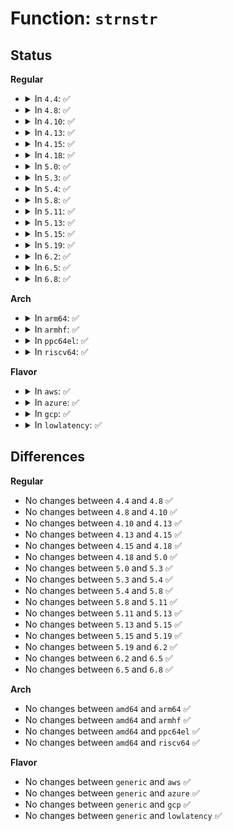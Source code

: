 # Function: <code>strnstr</code>

## Status
<b>Regular</b>
<ul>
<li>
<details>
<summary>In <code>4.4</code>: ✅</summary>

```c
char *strnstr(const char *s1, const char *s2, size_t len);
```

**Collision:** Unique Global

**Inline:** No

**Transformation:** False

**Instances:**

```
In lib/string.c (ffffffff813f1e00)
Location: lib/string.c:835
Inline: False
Direct callers:
  - kernel/trace/trace_events_filter.c:regex_match_middle
  - security/apparmor/policy.c:__lookupn_profile
```
**Symbols:**

```
ffffffff813f1e00-ffffffff813f1e4e: strnstr (STB_GLOBAL)
```
</details>
</li>
<li>
<details>
<summary>In <code>4.8</code>: ✅</summary>

```c
char *strnstr(const char *s1, const char *s2, size_t len);
```

**Collision:** Unique Global

**Inline:** No

**Transformation:** False

**Instances:**

```
In lib/string.c (ffffffff814387a0)
Location: lib/string.c:832
Inline: False
Direct callers:
  - kernel/trace/trace_events_filter.c:regex_match_middle
  - security/apparmor/policy.c:__lookupn_profile
```
**Symbols:**

```
ffffffff814387a0-ffffffff814387ee: strnstr (STB_GLOBAL)
```
</details>
</li>
<li>
<details>
<summary>In <code>4.10</code>: ✅</summary>

```c
char *strnstr(const char *s1, const char *s2, size_t len);
```

**Collision:** Unique Global

**Inline:** No

**Transformation:** False

**Instances:**

```
In lib/string.c (ffffffff81455790)
Location: lib/string.c:832
Inline: False
Direct callers:
  - kernel/trace/trace_events_filter.c:regex_match_middle
  - security/apparmor/policy.c:__lookupn_profile
```
**Symbols:**

```
ffffffff81455790-ffffffff814557de: strnstr (STB_GLOBAL)
```
</details>
</li>
<li>
<details>
<summary>In <code>4.13</code>: ✅</summary>

```c
char *strnstr(const char *s1, const char *s2, size_t len);
```

**Collision:** Unique Global

**Inline:** No

**Transformation:** False

**Instances:**

```
In lib/string.c (ffffffff818f71f0)
Location: lib/string.c:858
Inline: False
Direct callers:
  - kernel/trace/trace_events_filter.c:regex_match_middle
  - security/apparmor/policy.c:__lookupn_profile
  - security/apparmor/policy_ns.c:__aa_lookupn_ns
```
**Symbols:**

```
ffffffff818f71f0-ffffffff818f7252: strnstr (STB_GLOBAL)
```
</details>
</li>
<li>
<details>
<summary>In <code>4.15</code>: ✅</summary>

```c
char *strnstr(const char *s1, const char *s2, size_t len);
```

**Collision:** Unique Global

**Inline:** No

**Transformation:** False

**Instances:**

```
In lib/string.c (ffffffff8197dbf0)
Location: lib/string.c:925
Inline: False
Direct callers:
  - kernel/trace/trace_events_filter.c:regex_match_middle
  - security/apparmor/policy.c:__lookupn_profile
  - security/apparmor/policy_ns.c:__aa_lookupn_ns
```
**Symbols:**

```
ffffffff8197dbf0-ffffffff8197dc52: strnstr (STB_GLOBAL)
```
</details>
</li>
<li>
<details>
<summary>In <code>4.18</code>: ✅</summary>

```c
char *strnstr(const char *s1, const char *s2, size_t len);
```

**Collision:** Unique Global

**Inline:** No

**Transformation:** False

**Instances:**

```
In lib/string.c (ffffffff819da0e0)
Location: lib/string.c:925
Inline: False
Direct callers:
  - security/apparmor/policy.c:__lookupn_profile
  - security/apparmor/policy.c:__lookupn_profile
  - security/apparmor/policy_ns.c:__aa_lookupn_ns
  - security/apparmor/policy_ns.c:__aa_lookupn_ns
```
**Symbols:**

```
ffffffff819da0e0-ffffffff819da147: strnstr (STB_GLOBAL)
```
</details>
</li>
<li>
<details>
<summary>In <code>5.0</code>: ✅</summary>

```c
char *strnstr(const char *s1, const char *s2, size_t len);
```

**Collision:** Unique Global

**Inline:** No

**Transformation:** False

**Instances:**

```
In lib/string.c (ffffffff81a12300)
Location: lib/string.c:926
Inline: False
Direct callers:
  - security/apparmor/policy.c:__lookupn_profile
  - security/apparmor/policy.c:__lookupn_profile
  - security/apparmor/policy_ns.c:__aa_lookupn_ns
  - security/apparmor/policy_ns.c:__aa_lookupn_ns
```
**Symbols:**

```
ffffffff81a12300-ffffffff81a12367: strnstr (STB_GLOBAL)
```
</details>
</li>
<li>
<details>
<summary>In <code>5.3</code>: ✅</summary>

```c
char *strnstr(const char *s1, const char *s2, size_t len);
```

**Collision:** Unique Global

**Inline:** No

**Transformation:** False

**Instances:**

```
In lib/string.c (ffffffff81a81780)
Location: lib/string.c:988
Inline: False
Direct callers:
  - security/apparmor/policy.c:__lookupn_profile
  - security/apparmor/policy.c:__lookupn_profile
  - security/apparmor/policy_ns.c:__aa_lookupn_ns
  - security/apparmor/policy_ns.c:__aa_lookupn_ns
```
**Symbols:**

```
ffffffff81a81780-ffffffff81a817ea: strnstr (STB_GLOBAL)
```
</details>
</li>
<li>
<details>
<summary>In <code>5.4</code>: ✅</summary>

```c
char *strnstr(const char *s1, const char *s2, size_t len);
```

**Collision:** Unique Global

**Inline:** No

**Transformation:** False

**Instances:**

```
In lib/string.c (ffffffff81ab8850)
Location: lib/string.c:969
Inline: False
Direct callers:
  - security/apparmor/policy.c:__lookupn_profile
  - security/apparmor/policy.c:__lookupn_profile
  - security/apparmor/policy_ns.c:__aa_lookupn_ns
  - security/apparmor/policy_ns.c:__aa_lookupn_ns
```
**Symbols:**

```
ffffffff81ab8850-ffffffff81ab88ba: strnstr (STB_GLOBAL)
```
</details>
</li>
<li>
<details>
<summary>In <code>5.8</code>: ✅</summary>

```c
char *strnstr(const char *s1, const char *s2, size_t len);
```

**Collision:** Unique Global

**Inline:** No

**Transformation:** False

**Instances:**

```
In lib/string.c (ffffffff815f34b0)
Location: lib/string.c:1026
Inline: False
Direct callers:
  - security/apparmor/policy.c:__lookupn_profile
  - security/apparmor/policy.c:__lookupn_profile
  - security/apparmor/policy_ns.c:__aa_lookupn_ns
  - security/apparmor/policy_ns.c:__aa_lookupn_ns
```
**Symbols:**

```
ffffffff815f34b0-ffffffff815f3518: strnstr (STB_GLOBAL)
```
</details>
</li>
<li>
<details>
<summary>In <code>5.11</code>: ✅</summary>

```c
char *strnstr(const char *s1, const char *s2, size_t len);
```

**Collision:** Unique Global

**Inline:** No

**Transformation:** False

**Instances:**

```
In lib/string.c (ffffffff81617b50)
Location: lib/string.c:1022
Inline: False
Direct callers:
  - security/apparmor/policy.c:__lookupn_profile
  - security/apparmor/policy.c:__lookupn_profile
  - security/apparmor/policy_ns.c:__aa_lookupn_ns
  - security/apparmor/policy_ns.c:__aa_lookupn_ns
```
**Symbols:**

```
ffffffff81617b50-ffffffff81617bac: strnstr (STB_GLOBAL)
```
</details>
</li>
<li>
<details>
<summary>In <code>5.13</code>: ✅</summary>

```c
char *strnstr(const char *s1, const char *s2, size_t len);
```

**Collision:** Unique Global

**Inline:** No

**Transformation:** False

**Instances:**

```
In lib/string.c (ffffffff815fb1b0)
Location: lib/string.c:1022
Inline: False
Direct callers:
  - security/apparmor/policy.c:__lookupn_profile
  - security/apparmor/policy.c:__lookupn_profile
  - security/apparmor/policy_ns.c:__aa_lookupn_ns
  - security/apparmor/policy_ns.c:__aa_lookupn_ns
```
**Symbols:**

```
ffffffff815fb1b0-ffffffff815fb1fd: strnstr (STB_GLOBAL)
```
</details>
</li>
<li>
<details>
<summary>In <code>5.15</code>: ✅</summary>

```c
char *strnstr(const char *s1, const char *s2, size_t len);
```

**Collision:** Unique Global

**Inline:** No

**Transformation:** False

**Instances:**

```
In lib/string.c (ffffffff81668a70)
Location: lib/string.c:1038
Inline: False
Direct callers:
  - security/apparmor/policy.c:__lookupn_profile
  - security/apparmor/policy.c:__lookupn_profile
  - security/apparmor/policy_ns.c:__aa_lookupn_ns
  - security/apparmor/policy_ns.c:__aa_lookupn_ns
```
**Symbols:**

```
ffffffff81668a70-ffffffff81668acc: strnstr (STB_GLOBAL)
```
</details>
</li>
<li>
<details>
<summary>In <code>5.19</code>: ✅</summary>

```c
char *strnstr(const char *s1, const char *s2, size_t len);
```

**Collision:** Unique Global

**Inline:** No

**Transformation:** False

**Instances:**

```
In lib/string.c (ffffffff81782220)
Location: lib/string.c:851
Inline: False
Direct callers:
  - security/apparmor/policy.c:__lookupn_profile
  - security/apparmor/policy.c:__lookupn_profile
  - security/apparmor/policy_ns.c:__aa_lookupn_ns
  - security/apparmor/policy_ns.c:__aa_lookupn_ns
```
**Symbols:**

```
ffffffff81782220-ffffffff817822d2: strnstr (STB_GLOBAL)
```
</details>
</li>
<li>
<details>
<summary>In <code>6.2</code>: ✅</summary>

```c
char *strnstr(const char *s1, const char *s2, size_t len);
```

**Collision:** Unique Global

**Inline:** No

**Transformation:** False

**Instances:**

```
In lib/string.c (ffffffff8203f090)
Location: lib/string.c:777
Inline: False
Direct callers:
  - security/apparmor/policy.c:__lookupn_profile
  - security/apparmor/policy.c:__lookupn_profile
  - security/apparmor/policy_ns.c:__aa_lookupn_ns
  - security/apparmor/policy_ns.c:__aa_lookupn_ns
```
**Symbols:**

```
ffffffff8203f090-ffffffff8203f12d: strnstr (STB_GLOBAL)
```
</details>
</li>
<li>
<details>
<summary>In <code>6.5</code>: ✅</summary>

```c
char *strnstr(const char *s1, const char *s2, size_t len);
```

**Collision:** Unique Global

**Inline:** No

**Transformation:** False

**Instances:**

```
In lib/string.c (ffffffff820bd500)
Location: lib/string.c:775
Inline: False
Direct callers:
  - security/apparmor/policy.c:__lookupn_profile
  - security/apparmor/policy.c:__lookupn_profile
  - security/apparmor/policy_ns.c:__aa_lookupn_ns
  - security/apparmor/policy_ns.c:__aa_lookupn_ns
```
**Symbols:**

```
ffffffff820bd500-ffffffff820bd59d: strnstr (STB_GLOBAL)
```
</details>
</li>
<li>
<details>
<summary>In <code>6.8</code>: ✅</summary>

```c
char *strnstr(const char *s1, const char *s2, size_t len);
```

**Collision:** Unique Global

**Inline:** No

**Transformation:** False

**Instances:**

```
In lib/string.c (ffffffff82197e00)
Location: lib/string.c:760
Inline: False
Direct callers:
  - security/apparmor/policy.c:__lookupn_profile
  - security/apparmor/policy.c:__lookupn_profile
  - security/apparmor/policy_ns.c:__aa_lookupn_ns
  - security/apparmor/policy_ns.c:__aa_lookupn_ns
```
**Symbols:**

```
ffffffff82197e00-ffffffff82197e9d: strnstr (STB_GLOBAL)
```
</details>
</li>
</ul>
<b>Arch</b>
<ul>
<li>
<details>
<summary>In <code>arm64</code>: ✅</summary>

```c
char *strnstr(const char *s1, const char *s2, size_t len);
```

**Collision:** Unique Global

**Inline:** No

**Transformation:** False

**Instances:**

```
In lib/string.c (ffff800010d93010)
Location: lib/string.c:969
Inline: False
Direct callers:
  - security/apparmor/policy.c:__lookupn_profile
  - security/apparmor/policy.c:__lookupn_profile
  - security/apparmor/policy_ns.c:__aa_lookupn_ns
  - security/apparmor/policy_ns.c:__aa_lookupn_ns
```
**Symbols:**

```
ffff800010d93010-ffff800010d9309c: strnstr (STB_GLOBAL)
```
</details>
</li>
<li>
<details>
<summary>In <code>armhf</code>: ✅</summary>

```c
char *strnstr(const char *s1, const char *s2, size_t len);
```

**Collision:** Unique Global

**Inline:** No

**Transformation:** False

**Instances:**

```
In lib/string.c (c0e8f534)
Location: lib/string.c:969
Inline: False
Direct callers:
  - security/apparmor/policy.c:__lookupn_profile
  - security/apparmor/policy.c:__lookupn_profile
  - security/apparmor/policy_ns.c:__aa_lookupn_ns
  - security/apparmor/policy_ns.c:__aa_lookupn_ns
```
**Symbols:**

```
c0e8f534-c0e8f5a8: strnstr (STB_GLOBAL)
```
</details>
</li>
<li>
<details>
<summary>In <code>ppc64el</code>: ✅</summary>

```c
char *strnstr(const char *s1, const char *s2, size_t len);
```

**Collision:** Unique Global

**Inline:** No

**Transformation:** False

**Instances:**

```
In lib/string.c (c000000000ed7060)
Location: lib/string.c:969
Inline: False
Direct callers:
  - security/apparmor/policy.c:__lookupn_profile
  - security/apparmor/policy.c:__lookupn_profile
  - security/apparmor/policy_ns.c:__aa_lookupn_ns
  - security/apparmor/policy_ns.c:__aa_lookupn_ns
```
**Symbols:**

```
c000000000ed7060-c000000000ed7128: strnstr (STB_GLOBAL)
```
</details>
</li>
<li>
<details>
<summary>In <code>riscv64</code>: ✅</summary>

```c
char *strnstr(const char *s1, const char *s2, size_t len);
```

**Collision:** Unique Global

**Inline:** No

**Transformation:** False

**Instances:**

```
In lib/string.c (ffffffe0008bcea2)
Location: lib/string.c:969
Inline: False
Direct callers:
  - security/apparmor/policy.c:__lookupn_profile
  - security/apparmor/policy.c:__lookupn_profile
  - security/apparmor/policy_ns.c:__aa_lookupn_ns
  - security/apparmor/policy_ns.c:__aa_lookupn_ns
```
**Symbols:**

```
ffffffe0008bcea2-ffffffe0008bcf04: strnstr (STB_GLOBAL)
```
</details>
</li>
</ul>
<b>Flavor</b>
<ul>
<li>
<details>
<summary>In <code>aws</code>: ✅</summary>

```c
char *strnstr(const char *s1, const char *s2, size_t len);
```

**Collision:** Unique Global

**Inline:** No

**Transformation:** False

**Instances:**

```
In lib/string.c (ffffffff81a576a0)
Location: lib/string.c:969
Inline: False
Direct callers:
  - security/apparmor/policy.c:__lookupn_profile
  - security/apparmor/policy.c:__lookupn_profile
  - security/apparmor/policy_ns.c:__aa_lookupn_ns
  - security/apparmor/policy_ns.c:__aa_lookupn_ns
```
**Symbols:**

```
ffffffff81a576a0-ffffffff81a5770a: strnstr (STB_GLOBAL)
```
</details>
</li>
<li>
<details>
<summary>In <code>azure</code>: ✅</summary>

```c
char *strnstr(const char *s1, const char *s2, size_t len);
```

**Collision:** Unique Global

**Inline:** No

**Transformation:** False

**Instances:**

```
In lib/string.c (ffffffff81a14780)
Location: lib/string.c:969
Inline: False
Direct callers:
  - security/apparmor/policy.c:__lookupn_profile
  - security/apparmor/policy.c:__lookupn_profile
  - security/apparmor/policy_ns.c:__aa_lookupn_ns
  - security/apparmor/policy_ns.c:__aa_lookupn_ns
```
**Symbols:**

```
ffffffff81a14780-ffffffff81a147ea: strnstr (STB_GLOBAL)
```
</details>
</li>
<li>
<details>
<summary>In <code>gcp</code>: ✅</summary>

```c
char *strnstr(const char *s1, const char *s2, size_t len);
```

**Collision:** Unique Global

**Inline:** No

**Transformation:** False

**Instances:**

```
In lib/string.c (ffffffff81ac3a90)
Location: lib/string.c:969
Inline: False
Direct callers:
  - security/apparmor/policy.c:__lookupn_profile
  - security/apparmor/policy.c:__lookupn_profile
  - security/apparmor/policy_ns.c:__aa_lookupn_ns
  - security/apparmor/policy_ns.c:__aa_lookupn_ns
```
**Symbols:**

```
ffffffff81ac3a90-ffffffff81ac3afa: strnstr (STB_GLOBAL)
```
</details>
</li>
<li>
<details>
<summary>In <code>lowlatency</code>: ✅</summary>

```c
char *strnstr(const char *s1, const char *s2, size_t len);
```

**Collision:** Unique Global

**Inline:** No

**Transformation:** False

**Instances:**

```
In lib/string.c (ffffffff81acff60)
Location: lib/string.c:969
Inline: False
Direct callers:
  - security/apparmor/policy.c:__lookupn_profile
  - security/apparmor/policy.c:__lookupn_profile
  - security/apparmor/policy_ns.c:__aa_lookupn_ns
  - security/apparmor/policy_ns.c:__aa_lookupn_ns
```
**Symbols:**

```
ffffffff81acff60-ffffffff81acffca: strnstr (STB_GLOBAL)
```
</details>
</li>
</ul>

## Differences
<b>Regular</b>
<ul>
<li>
No changes between <code>4.4</code> and <code>4.8</code> ✅
</li>
<li>
No changes between <code>4.8</code> and <code>4.10</code> ✅
</li>
<li>
No changes between <code>4.10</code> and <code>4.13</code> ✅
</li>
<li>
No changes between <code>4.13</code> and <code>4.15</code> ✅
</li>
<li>
No changes between <code>4.15</code> and <code>4.18</code> ✅
</li>
<li>
No changes between <code>4.18</code> and <code>5.0</code> ✅
</li>
<li>
No changes between <code>5.0</code> and <code>5.3</code> ✅
</li>
<li>
No changes between <code>5.3</code> and <code>5.4</code> ✅
</li>
<li>
No changes between <code>5.4</code> and <code>5.8</code> ✅
</li>
<li>
No changes between <code>5.8</code> and <code>5.11</code> ✅
</li>
<li>
No changes between <code>5.11</code> and <code>5.13</code> ✅
</li>
<li>
No changes between <code>5.13</code> and <code>5.15</code> ✅
</li>
<li>
No changes between <code>5.15</code> and <code>5.19</code> ✅
</li>
<li>
No changes between <code>5.19</code> and <code>6.2</code> ✅
</li>
<li>
No changes between <code>6.2</code> and <code>6.5</code> ✅
</li>
<li>
No changes between <code>6.5</code> and <code>6.8</code> ✅
</li>
</ul>
<b>Arch</b>
<ul>
<li>
No changes between <code>amd64</code> and <code>arm64</code> ✅
</li>
<li>
No changes between <code>amd64</code> and <code>armhf</code> ✅
</li>
<li>
No changes between <code>amd64</code> and <code>ppc64el</code> ✅
</li>
<li>
No changes between <code>amd64</code> and <code>riscv64</code> ✅
</li>
</ul>
<b>Flavor</b>
<ul>
<li>
No changes between <code>generic</code> and <code>aws</code> ✅
</li>
<li>
No changes between <code>generic</code> and <code>azure</code> ✅
</li>
<li>
No changes between <code>generic</code> and <code>gcp</code> ✅
</li>
<li>
No changes between <code>generic</code> and <code>lowlatency</code> ✅
</li>
</ul>
